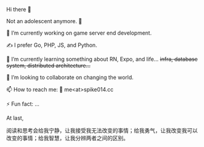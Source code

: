 Hi there 👋

Not an adolescent anymore. 🤔

🔭 I’m currently working on game server end development.

✍️ I prefer Go, PHP, JS, and Python.

🌱 I’m currently learning something about RN, Expo, and life... ~~infra, database system, distributed architecture...~~

👯 I’m looking to collaborate on changing the world.

📫 How to reach me: 📧 me&lt;at&gt;spike014.cc

⚡ Fun fact: ...

At last,

阅读和思考会给我宁静，让我接受我无法改变的事情；给我勇气，让我改变我可以改变的事情；给我智慧，让我分辨两者之间的区别。

